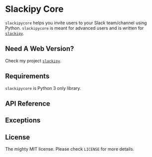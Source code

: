 # Slackipy Core

`slackipycore` helps you invite users to your Slack team/channel using Python. `slackipycore` is meant for advanced users and is written for [`slackipy`](https://github.com/avinassh/slackipy).

## Need A Web Version?

Check my project [`slackipy`](https://github.com/avinassh/slackipy).


## Requirements

`slackipycore` is Python 3 only library.

## API Reference

## Exceptions

## License

The mighty MIT license. Please check `LICENSE` for more details.